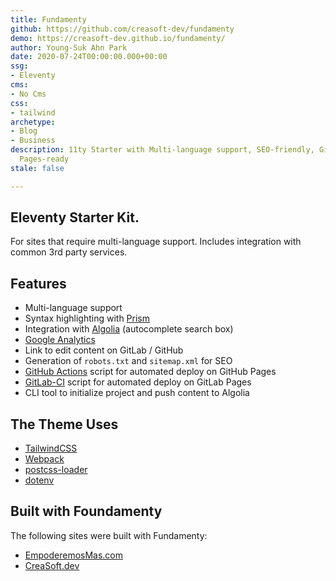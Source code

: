 ```yaml
---
title: Fundamenty
github: https://github.com/creasoft-dev/fundamenty
demo: https://creasoft-dev.github.io/fundamenty/
author: Young-Suk Ahn Park
date: 2020-07-24T00:00:00.000+00:00
ssg:
- Eleventy
cms:
- No Cms
css:
- tailwind
archetype:
- Blog
- Business
description: 11ty Starter with Multi-language support, SEO-friendly, GitHub/GitLab
  Pages-ready
stale: false

---
```

## Eleventy Starter Kit.

For sites that require multi-language support. Includes integration with common 3rd party services.

## Features

* Multi-language support
* Syntax highlighting with [Prism](https://prismjs.com/)
* Integration with [Algolia](https://www.algolia.com/) (autocomplete search box)
* [Google Analytics](https://analytics.google.com/)
* Link to edit content on GitLab / GitHub
* Generation of `robots.txt` and `sitemap.xml` for SEO
* [GitHub Actions](https://docs.github.com/en/actions) script for automated deploy on GitHub Pages
* [GitLab-CI](https://about.gitlab.com/stages-devops-lifecycle/continuous-integration/) script for automated deploy on GitLab Pages
* CLI tool to initialize project and push content to Algolia

## The Theme Uses

* [TailwindCSS](https://tailwindcss.com/)
* [Webpack](https://webpack.js.org/)
* [postcss-loader](https://github.com/postcss/postcss-loader)
* [dotenv](https://github.com/motdotla/dotenv)

## Built with Foundamenty

The following sites were built with Fundamenty:

* [EmpoderemosMas.com](https://empoderemosmas.com/)
* [CreaSoft.dev](https://creasoft.dev/)